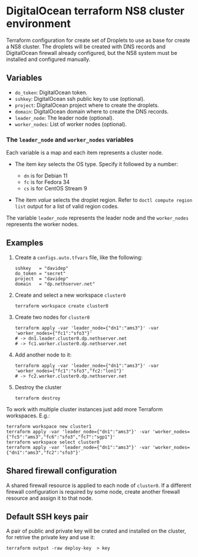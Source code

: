 # DigitalOcean terraform NS8 cluster environment 

Terraform configuration for create set of Droplets to use as base for create a NS8 cluster.
The droplets will be created with DNS records and DigitalOcean firewall already configured,
but the NS8 system must be installed and configured manually.

## Variables

* `do_token`: DigitalOcean token.
* `sshkey`: DigitalOcean ssh public key to use (optional).
* `project`: DigitalOcean project where to create the droplets.
* `domain`: DigitalOcean domain where to create the DNS records.
* `leader_node`: The leader node (optional).
* `worker_nodes`: List of worker nodes (optional).

### The `leader_node` and `worker_nodes` variables

Each variable is a map and each item represents a cluster node.

- The item _key_ selects the OS type. Specify it followed by a number:

  * `dn` is for Debian 11
  * `fc` is for Fedora 34
  * `cs` is for CentOS Stream 9

- The item _value_ selects the droplet region. Refer to `doctl compute region list` output for
  a list of valid region codes.

The variable `leader_node` represents the leader node and the `worker_nodes` represents the worker nodes.

## Examples

1. Create a `configs.auto.tfvars` file, like the following:

       sshkey   = "davidep"
       do_token = "secret"
       project  = "davidep"
       domain   = "dp.nethserver.net"

2. Create and select a new workspace `cluster0`

       terraform workspace create cluster0

3. Create two nodes for `cluster0`

       terraform apply -var 'leader_node={"dn1":"ams3"}' -var 'worker_nodes={"fc1":"sfo3"}'
       # -> dn1.leader.cluster0.dp.nethserver.net
       # -> fc1.worker.cluster0.dp.nethserver.net

4. Add another node to it:

       terraform apply -var 'leader_node={"dn1":"ams3"}' -var 'worker_nodes={"fc1":"sfo3","fc2:"lon1"}'
       # -> fc2.worker.cluster0.dp.nethserver.net

5. Destroy the cluster

       terraform destroy

To work with multiple cluster instances just add more Terraform
workspaces. E.g.:

    terraform workspace new cluster1
    terraform apply -var 'leader_node={"dn1":"ams3"}' -var 'worker_nodes={"fc5":"ams3","fc6":"sfo3","fc7":"sgp1"}'
    terraform workspace select cluster0
    terraform apply -var 'leader_node={"dn1":"ams3"}' -var 'worker_nodes={"dn1":"ams3","fc2":"sfo3"}'

## Shared firewall configuration

A shared firewall resource is applied to each node of `cluster0`. If a
different firewall configuration is required by some node, create another
firewall resource and assign it to that node.

## Default SSH keys pair

A pair of public and private key will be crated and installed on the cluster, for retrive the private key
and use it:

    terraform output -raw deploy-key  > key
